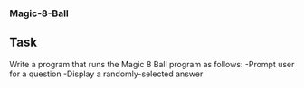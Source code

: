### Magic-8-Ball
## Task
Write a program that runs the Magic 8 Ball program as follows:
  -Prompt user for a question
  -Display a randomly-selected answer
